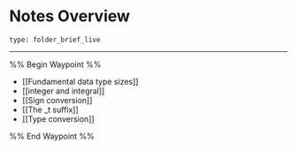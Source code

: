 # Notes Overview
 
```ccard
type: folder_brief_live
```
 
---

%% Begin Waypoint %%
- [[Fundamental data type sizes]]
- [[integer and integral]]
- [[Sign conversion]]
- [[The _t suffix]]
- [[Type conversion]]

%% End Waypoint %%